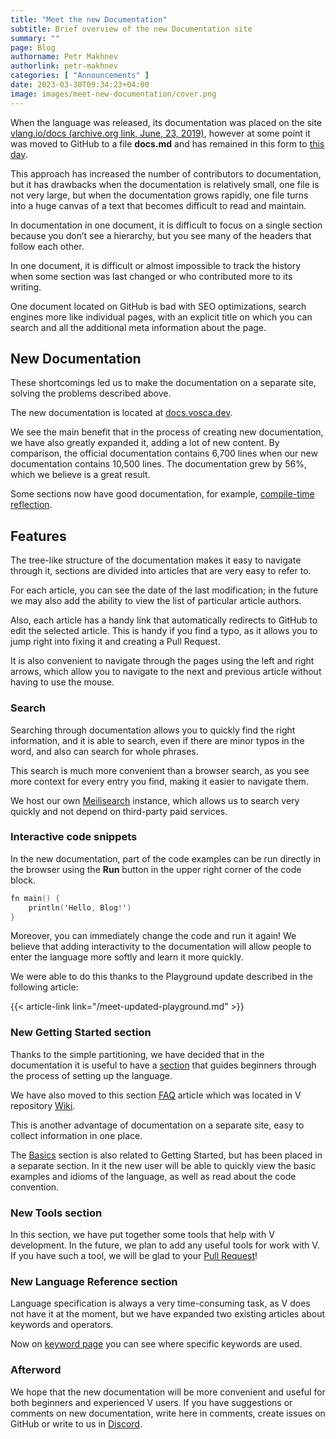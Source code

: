 ```yaml
---
title: "Meet the new Documentation"
subtitle: Brief overview of the new Documentation site
summary: ""
page: Blog
authorname: Petr Makhnev
authorlink: petr-makhnev
categories: [ "Announcements" ]
date: 2023-03-30T09:34:23+04:00
image: images/meet-new-documentation/cover.png
---
```


When the language was released, its documentation was placed on the site
[vlang.io/docs (archive.org link, June, 23, 2019)](https://web.archive.org/web/20190623015404/https://vlang.io/docs),
however at some point it was moved to GitHub to a file **docs.md** and has remained in this form to
[this day](https://github.com/vlang/v/blob/master/doc/docs.md).

This approach has increased the number of contributors to documentation, but it has drawbacks when
the documentation is relatively small, one file is not very large, but when the documentation grows
rapidly, one file turns into a huge canvas of a text that becomes difficult to read and maintain.

In documentation in one document, it is difficult to focus on a single section because you don’t see
a hierarchy, but you see many of the headers that follow each other.

In one document, it is difficult or almost impossible to track the history when
some section was last changed or who contributed more to its writing.

One document located on GitHub is bad with SEO optimizations, search engines more like
individual pages, with an explicit title on which you can search and all the additional
meta information about the page.

## New Documentation

These shortcomings led us to make the documentation on a separate site, solving the problems
described above.

The new documentation is located at [docs.vosca.dev](https://docs.vosca.dev).

We see the main benefit that in the process of creating new documentation, we have also
greatly expanded it, adding a lot of new content.
By comparison, the official documentation contains 6,700 lines when our new documentation contains
10,500 lines.
The documentation grew by 56%, which we believe is a great result.

Some sections now have good documentation, for example,
[compile-time reflection](https://docs.vosca.dev/concepts/compile-time/reflection.html).

## Features

The tree-like structure of the documentation makes it easy to navigate through it, sections are
divided into articles that are very easy to refer to.

For each article, you can see the date of the last modification; in the future we may also add the
ability to view the list of particular article authors.

Also, each article has a handy link that automatically redirects to GitHub to edit the selected
article.
This is handy if you find a typo, as it allows you to jump right into fixing it and creating a Pull
Request.

It is also convenient to navigate through the pages using the left and right arrows, which allow you
to navigate to the next and previous article without having to use the mouse.

### Search

Searching through documentation allows you to quickly find the right information, and it is able to
search, even if there are minor typos in the word, and also can search for whole phrases.

This search is much more convenient than a browser search, as you see more context for every entry
you find, making it easier to navigate them.

We host our own
[Meilisearch](https://www.meilisearch.com)
instance, which allows us to search very quickly and not depend on third-party paid services.

### Interactive code snippets

In the new documentation, part of the code examples can be run directly in the browser using the
**Run** button in the upper right corner of the code block.

```v {play=true}
fn main() {
    println('Hello, Blog!')
}
```

Moreover, you can immediately change the code and run it again!
We believe that adding interactivity to the documentation will allow people to enter the language
more softly and learn it more quickly.

We were able to do this thanks to the Playground update described in the following article:

{{< article-link link="/meet-updated-playground.md" >}}

### New Getting Started section

Thanks to the simple partitioning, we have decided that in the documentation it is useful to have a
[section](https://docs.vosca.dev/getting-started/overview.html)
that guides beginners through the process of setting up the language.

We have also moved to this section
[FAQ](https://docs.vosca.dev/getting-started/faq.html)
article which was located
in V repository
[Wiki](https://github.com/vlang/v/wiki).

This is another advantage of documentation on a separate site, easy to collect information in one
place.

The [Basics](https://docs.vosca.dev/basics/basic-syntax.html) section is also related to Getting
Started, but has been placed in a separate section.
In it the new user will be able to quickly view the basic examples and idioms of the language, as
well as read about the code convention.

### New Tools section

In this section, we have put together some tools that help with V development.
In the future, we plan to add any useful tools for work with V.
If you have such a tool, we will be glad to your
[Pull Request](https://github.com/vlang-association/docs)!

### New Language Reference section

Language specification is always a very time-consuming task, as V does not have it at the moment,
but we have expanded two existing articles about keywords and operators.

Now on [keyword page](https://docs.vosca.dev/language-reference/keywords.html) you can see where
specific keywords are used.

### Afterword

We hope that the new documentation will be more convenient and useful for both beginners and
experienced V users.
If you have suggestions or comments on new documentation, write here in comments, create issues on
GitHub or write to us in
[Discord](https://discord.gg/vlang).
